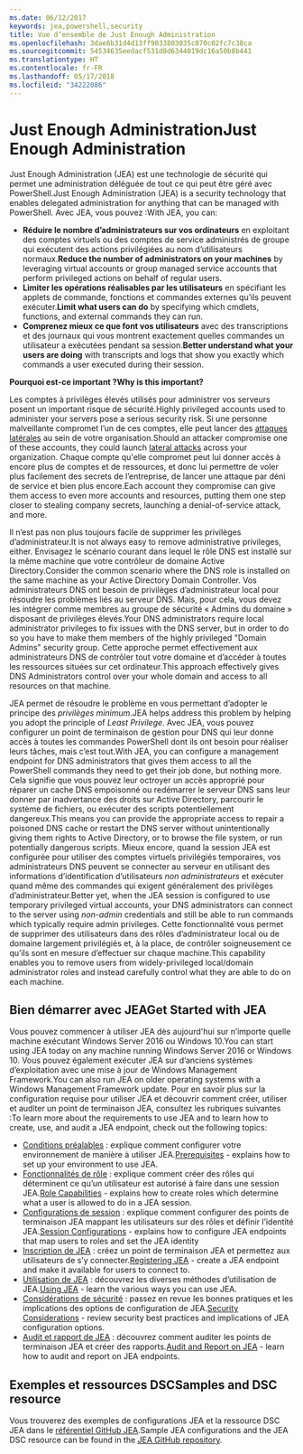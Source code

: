 ```yaml
---
ms.date: 06/12/2017
keywords: jea,powershell,security
title: Vue d’ensemble de Just Enough Administration
ms.openlocfilehash: 3dae8b31d4d13ff9033803035c870c02fc7c38ca
ms.sourcegitcommit: 54534635eedacf531d8d6344019dc16a50b8b441
ms.translationtype: HT
ms.contentlocale: fr-FR
ms.lasthandoff: 05/17/2018
ms.locfileid: "34222086"
---
```

# <a name="just-enough-administration"></a><span data-ttu-id="9d851-103">Just Enough Administration</span><span class="sxs-lookup"><span data-stu-id="9d851-103">Just Enough Administration</span></span>

<span data-ttu-id="9d851-104">Just Enough Administration (JEA) est une technologie de sécurité qui permet une administration déléguée de tout ce qui peut être géré avec PowerShell.</span><span class="sxs-lookup"><span data-stu-id="9d851-104">Just Enough Administration (JEA) is a security technology that enables delegated administration for anything that can be managed with PowerShell.</span></span>
<span data-ttu-id="9d851-105">Avec JEA, vous pouvez :</span><span class="sxs-lookup"><span data-stu-id="9d851-105">With JEA, you can:</span></span>

- <span data-ttu-id="9d851-106">**Réduire le nombre d’administrateurs sur vos ordinateurs** en exploitant des comptes virtuels ou des comptes de service administrés de groupe qui exécutent des actions privilégiées au nom d’utilisateurs normaux.</span><span class="sxs-lookup"><span data-stu-id="9d851-106">**Reduce the number of administrators on your machines** by leveraging virtual accounts or group managed service accounts that perform privileged actions on behalf of regular users.</span></span>
- <span data-ttu-id="9d851-107">**Limiter les opérations réalisables par les utilisateurs** en spécifiant les applets de commande, fonctions et commandes externes qu’ils peuvent exécuter.</span><span class="sxs-lookup"><span data-stu-id="9d851-107">**Limit what users can do** by specifying which cmdlets, functions, and external commands they can run.</span></span>
- <span data-ttu-id="9d851-108">**Comprenez mieux ce que font vos utilisateurs** avec des transcriptions et des journaux qui vous montrent exactement quelles commandes un utilisateur a exécutées pendant sa session.</span><span class="sxs-lookup"><span data-stu-id="9d851-108">**Better understand what your users are doing** with transcripts and logs that show you exactly which commands a user executed during their session.</span></span>

<span data-ttu-id="9d851-109">**Pourquoi est-ce important ?**</span><span class="sxs-lookup"><span data-stu-id="9d851-109">**Why is this important?**</span></span>

<span data-ttu-id="9d851-110">Les comptes à privilèges élevés utilisés pour administrer vos serveurs posent un important risque de sécurité.</span><span class="sxs-lookup"><span data-stu-id="9d851-110">Highly privileged accounts used to administer your servers pose a serious security risk.</span></span>
<span data-ttu-id="9d851-111">Si une personne malveillante compromet l’un de ces comptes, elle peut lancer des [attaques latérales](http://aka.ms/pth) au sein de votre organisation.</span><span class="sxs-lookup"><span data-stu-id="9d851-111">Should an attacker compromise one of these accounts, they could launch [lateral attacks](http://aka.ms/pth) across your organization.</span></span>
<span data-ttu-id="9d851-112">Chaque compte qu'elle compromet peut lui donner accès à encore plus de comptes et de ressources, et donc lui permettre de voler plus facilement des secrets de l’entreprise, de lancer une attaque par déni de service et bien plus encore.</span><span class="sxs-lookup"><span data-stu-id="9d851-112">Each account they compromise can give them access to even more accounts and resources, putting them one step closer to stealing company secrets, launching a denial-of-service attack, and more.</span></span>

<span data-ttu-id="9d851-113">Il n’est pas non plus toujours facile de supprimer les privilèges d’administrateur.</span><span class="sxs-lookup"><span data-stu-id="9d851-113">It is not always easy to remove administrative privileges, either.</span></span>
<span data-ttu-id="9d851-114">Envisagez le scénario courant dans lequel le rôle DNS est installé sur la même machine que votre contrôleur de domaine Active Directory.</span><span class="sxs-lookup"><span data-stu-id="9d851-114">Consider the common scenario where the DNS role is installed on the same machine as your Active Directory Domain Controller.</span></span>
<span data-ttu-id="9d851-115">Vos administrateurs DNS ont besoin de privilèges d’administrateur local pour résoudre les problèmes liés au serveur DNS. Mais, pour cela, vous devez les intégrer comme membres au groupe de sécurité « Admins du domaine » disposant de privilèges élevés.</span><span class="sxs-lookup"><span data-stu-id="9d851-115">Your DNS administrators require local administrator privileges to fix issues with the DNS server, but in order to do so you have to make them members of the highly privileged "Domain Admins" security group.</span></span>
<span data-ttu-id="9d851-116">Cette approche permet effectivement aux administrateurs DNS de contrôler tout votre domaine et d’accéder à toutes les ressources situées sur cet ordinateur.</span><span class="sxs-lookup"><span data-stu-id="9d851-116">This approach effectively gives DNS Administrators control over your whole domain and access to all resources on that machine.</span></span>

<span data-ttu-id="9d851-117">JEA permet de résoudre le problème en vous permettant d’adopter le principe des *privilèges minimum*.</span><span class="sxs-lookup"><span data-stu-id="9d851-117">JEA helps address this problem by helping you adopt the principle of *Least Privilege*.</span></span>
<span data-ttu-id="9d851-118">Avec JEA, vous pouvez configurer un point de terminaison de gestion pour DNS qui leur donne accès à toutes les commandes PowerShell dont ils ont besoin pour réaliser leurs tâches, mais c’est tout.</span><span class="sxs-lookup"><span data-stu-id="9d851-118">With JEA, you can configure a management endpoint for DNS administrators that gives them access to all the PowerShell commands they need to get their job done, but nothing more.</span></span>
<span data-ttu-id="9d851-119">Cela signifie que vous pouvez leur octroyer un accès approprié pour réparer un cache DNS empoisonné ou redémarrer le serveur DNS sans leur donner par inadvertance des droits sur Active Directory, parcourir le système de fichiers, ou exécuter des scripts potentiellement dangereux.</span><span class="sxs-lookup"><span data-stu-id="9d851-119">This means you can provide the appropriate access to repair a poisoned DNS cache or restart the DNS server without unintentionally giving them rights to Active Directory, or to browse the file system, or run potentially dangerous scripts.</span></span>
<span data-ttu-id="9d851-120">Mieux encore, quand la session JEA est configurée pour utiliser des comptes virtuels privilégiés temporaires, vos administrateurs DNS peuvent se connecter au serveur en utilisant des informations d’identification d’utilisateurs *non administrateurs* et exécuter quand même des commandes qui exigent généralement des privilèges d’administrateur.</span><span class="sxs-lookup"><span data-stu-id="9d851-120">Better yet, when the JEA session is configured to use temporary privileged virtual accounts, your DNS administrators can connect to the server using *non-admin* credentials and still be able to run commands which typically require admin privileges.</span></span>
<span data-ttu-id="9d851-121">Cette fonctionnalité vous permet de supprimer des utilisateurs dans des rôles d’administrateur local ou de domaine largement privilégiés et, à la place, de contrôler soigneusement ce qu’ils sont en mesure d’effectuer sur chaque machine.</span><span class="sxs-lookup"><span data-stu-id="9d851-121">This capability enables you to remove users from widely-privileged local/domain administrator roles and instead carefully control what they are able to do on each machine.</span></span>

## <a name="get-started-with-jea"></a><span data-ttu-id="9d851-122">Bien démarrer avec JEA</span><span class="sxs-lookup"><span data-stu-id="9d851-122">Get Started with JEA</span></span>

<span data-ttu-id="9d851-123">Vous pouvez commencer à utiliser JEA dès aujourd'hui sur n’importe quelle machine exécutant Windows Server 2016 ou Windows 10.</span><span class="sxs-lookup"><span data-stu-id="9d851-123">You can start using JEA today on any machine running Windows Server 2016 or Windows 10.</span></span>
<span data-ttu-id="9d851-124">Vous pouvez également exécuter JEA sur d’anciens systèmes d’exploitation avec une mise à jour de Windows Management Framework.</span><span class="sxs-lookup"><span data-stu-id="9d851-124">You can also run JEA on older operating systems with a Windows Management Framework update.</span></span>
<span data-ttu-id="9d851-125">Pour en savoir plus sur la configuration requise pour utiliser JEA et découvrir comment créer, utiliser et auditer un point de terminaison JEA, consultez les rubriques suivantes :</span><span class="sxs-lookup"><span data-stu-id="9d851-125">To learn more about the requirements to use JEA and to learn how to create, use, and audit a JEA endpoint, check out the following topics:</span></span>

- <span data-ttu-id="9d851-126">[Conditions préalables](prerequisites.md) : explique comment configurer votre environnement de manière à utiliser JEA.</span><span class="sxs-lookup"><span data-stu-id="9d851-126">[Prerequisites](prerequisites.md) - explains how to set up your environment to use JEA.</span></span>
- <span data-ttu-id="9d851-127">[Fonctionnalités de rôle](role-capabilities.md) : explique comment créer des rôles qui déterminent ce qu’un utilisateur est autorisé à faire dans une session JEA.</span><span class="sxs-lookup"><span data-stu-id="9d851-127">[Role Capabilities](role-capabilities.md) - explains how to create roles which determine what a user is allowed to do in a JEA session.</span></span>
- <span data-ttu-id="9d851-128">[Configurations de session](session-configurations.md) : explique comment configurer des points de terminaison JEA mappant les utilisateurs sur des rôles et définir l’identité JEA.</span><span class="sxs-lookup"><span data-stu-id="9d851-128">[Session Configurations](session-configurations.md) - explains how to configure JEA endpoints that map users to roles and set the JEA identity</span></span>
- <span data-ttu-id="9d851-129">[Inscription de JEA](register-jea.md) : créez un point de terminaison JEA et permettez aux utilisateurs de s’y connecter.</span><span class="sxs-lookup"><span data-stu-id="9d851-129">[Registering JEA](register-jea.md) - create a JEA endpoint and make it available for users to connect to.</span></span>
- <span data-ttu-id="9d851-130">[Utilisation de JEA](using-jea.md) : découvrez les diverses méthodes d’utilisation de JEA.</span><span class="sxs-lookup"><span data-stu-id="9d851-130">[Using JEA](using-jea.md) - learn the various ways you can use JEA.</span></span>
- <span data-ttu-id="9d851-131">[Considérations de sécurité](security-considerations.md) : passez en revue les bonnes pratiques et les implications des options de configuration de JEA.</span><span class="sxs-lookup"><span data-stu-id="9d851-131">[Security Considerations](security-considerations.md) - review security best practices and implications of JEA configuration options.</span></span>
- <span data-ttu-id="9d851-132">[Audit et rapport de JEA](audit-and-report.md) : découvrez comment auditer les points de terminaison JEA et créer des rapports.</span><span class="sxs-lookup"><span data-stu-id="9d851-132">[Audit and Report on JEA](audit-and-report.md) - learn how to audit and report on JEA endpoints.</span></span>

## <a name="samples-and-dsc-resource"></a><span data-ttu-id="9d851-133">Exemples et ressources DSC</span><span class="sxs-lookup"><span data-stu-id="9d851-133">Samples and DSC resource</span></span>

<span data-ttu-id="9d851-134">Vous trouverez des exemples de configurations JEA et la ressource DSC JEA dans le [référentiel GitHub JEA](https://github.com/PowerShell/JEA).</span><span class="sxs-lookup"><span data-stu-id="9d851-134">Sample JEA configurations and the JEA DSC resource can be found in the [JEA GitHub repository](https://github.com/PowerShell/JEA).</span></span>